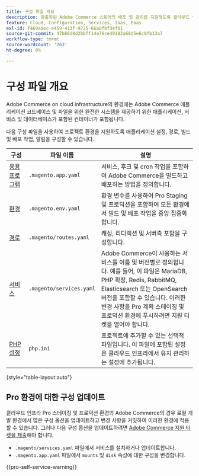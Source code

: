 ```yaml
---
title: 구성 파일 개요
description: 맞춤화된 Adobe Commerce 스토어의 배포 및 관리를 지원하도록 클라우드 인프라 환경을 구성하는 방법에 대해 알아봅니다.
feature: Cloud, Configuration, Services, Iaas, Paas
exl-id: f469a0ec-e459-413f-9725-66a0fbf34f01
source-git-commit: 47b66d0d2bbff14e76ce49182a68d5e6c9fb13a7
workflow-type: tm+mt
source-wordcount: '263'
ht-degree: 0%

---
```


# 구성 파일 개요

Adobe Commerce on cloud infrastructure의 환경에는 Adobe Commerce 애플리케이션 코드베이스 및 파일을 위한 완전한 시스템을 제공하기 위한 애플리케이션, 서비스 및 데이터베이스가 포함된 컨테이너가 포함됩니다.

다음 구성 파일을 사용하여 프로젝트 환경을 지원하도록 애플리케이션 설정, 경로, 빌드 및 배포 작업, 알림을 구성할 수 있습니다.

| 구성 | 파일 이름 | 설명 |
| ------------- | -------- | ----------- |
| [응용 프로그램](../application/configure-app-yaml.md) | `.magento.app.yaml` | 서비스, 후크 및 cron 작업을 포함하여 Adobe Commerce을 빌드하고 배포하는 방법을 정의합니다. |
| [환경](configure-env-yaml.md) | `.magento.env.yaml` | 환경 변수를 사용하여 Pro Staging 및 프로덕션을 포함하여 모든 환경에서 빌드 및 배포 작업을 중앙 집중화합니다. |
| [경로](../routes/routes-yaml.md) | `.magento/routes.yaml` | 캐싱, 리디렉션 및 서버측 포함을 구성합니다. |
| [서비스](../services/services-yaml.md) | `.magento/services.yaml` | Adobe Commerce이 사용하는 서비스를 이름 및 버전별로 정의합니다. 예를 들어, 이 파일은 MariaDB, PHP 확장, Redis, RabbitMQ, Elasticsearch 또는 OpenSearch 버전을 포함할 수 있습니다. 이러한 변경 사항을 Pro 계획 스테이징 및 프로덕션 환경에 푸시하려면 지원 티켓을 열어야 합니다. |
| [PHP 설정](../application/php-settings.md#configure-php) | `php.ini` | 프로젝트에 추가할 수 있는 선택적 파일입니다. 이 파일에 포함된 설정은 클라우드 인프라에서 유지 관리하는 설정에 추가됩니다. |

{style="table-layout:auto"}

## Pro 환경에 대한 구성 업데이트

클라우드 인프라 Pro 스테이징 및 프로덕션 환경의 Adobe Commerce의 경우 로컬 개발 환경에서 많은 구성 옵션을 업데이트하고 변경 사항을 커밋하여 이러한 환경에 적용할 수 있습니다. 그러나 다음 구성 옵션을 업데이트하려면 [Adobe Commerce 지원 티켓을 제출](https://experienceleague.adobe.com/docs/commerce-knowledge-base/kb/help-center-guide/magento-help-center-user-guide.html#submit-ticket)해야 합니다.

- `.magento/services.yaml` 파일에서 서비스를 설치하거나 업데이트합니다.
- `.magento.app.yaml` 파일에서 `mounts` 및 `disk` 속성에 대한 구성을 변경합니다.

{{pro-self-service-warning}}
